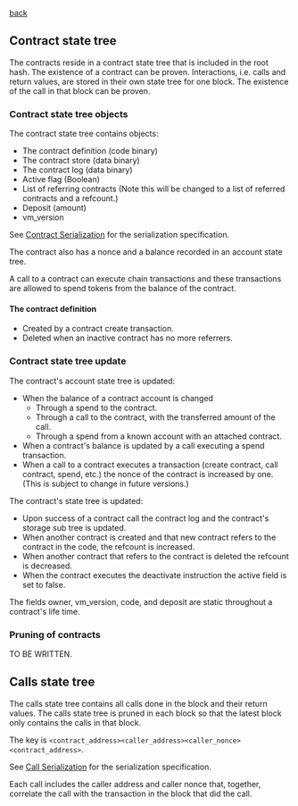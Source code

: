 [back](./contracts.md)
## Contract state tree

The contracts reside in a contract state tree that
is included in the root hash. The existence of a contract can be proven.
Interactions, i.e. calls and return values, are stored in their own
state tree for one block. The existence of the call in that block can be proven.

### Contract state tree objects

The contract state tree contains objects:
- The contract definition (code binary)
- The contract store (data binary)
- The contract log (data binary)
- Active flag (Boolean)
- List of referring contracts (Note this will be changed to a list of referred contracts and a refcount.)
- Deposit (amount)
- vm_version

See [Contract Serialization](../serializations.md#contract) for the serialization specification.

The contract also has a nonce and a balance recorded in an account state tree.

A call to a contract can execute chain transactions and these transactions are allowed to spend
tokens from the balance of the contract.

#### The contract definition

- Created by a contract create transaction.
- Deleted when an inactive contract has no more referrers.

### Contract state tree update

The contract's account state tree is updated:
- When the balance of a contract account is changed
  - Through a spend to the contract.
  - Through a call to the contract, with the transferred amount of the call.
  - Through a spend from a known account with an attached contract.
- When a contract's balance is updated by a call executing a spend transaction.
- When a call to a contract executes a transaction (create contract, call contract, spend,
  etc.) the nonce of the contract is increased by one.
  (This is subject to change in future versions.)

The contract's state tree is updated:
- Upon success of a contract call the contract log and the contract's storage sub tree is updated.
- When another contract is created and that new contract refers to the contract in the code, the refcount is increased.
- When another contract that refers to the contract is deleted the refcount is decreased.
- When the contract executes the deactivate instruction the active field is set to false.

The fields owner, vm_version, code, and deposit are static throughout a contract's life time.

### Pruning of contracts

TO BE WRITTEN.

## Calls state tree

The calls state tree contains all calls done in the block and their
return values. The calls state tree is pruned in each block so that
the latest block only contains the calls in that block.

The key is `<contract_address><caller_address><caller_nonce><contract_address>`.

See [Call Serialization](../serializations.md#contract-call) for the serialization specification.

Each call includes the caller address and caller nonce that, together,
correlate the call with the transaction in the block that did the
call.
